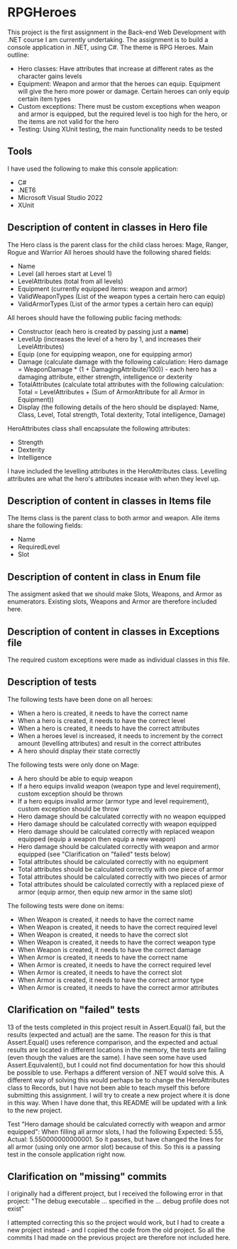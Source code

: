 # RPGHeroes
This project is the first assignment in the Back-end Web Development with .NET course I am currently undertaking. 
The assignment is to build a console application in .NET, using C#. The theme is RPG Heroes. 
Main outline:
* Hero classes: Have attributes that increase at different rates as the character gains levels
* Equipment: Weapon and armor that the heroes can equip. Equipment will give the hero more power or damage. Certain heroes can only equip certain item types
* Custom exceptions: There must be custom exceptions when weapon and armor is equipped, but the required level is too high for the hero, or the items are not valid for the hero
* Testing: Using XUnit testing, the main functionality needs to be tested

## Tools
I have used the following to make this console application: 
* C#
* .NET6
* Microsoft Visual Studio 2022
* XUnit

## Description of content in classes in Hero file
The Hero class is the parent class for the child class heroes: Mage, Ranger, Rogue and Warrior
All heroes should have the following shared fields:
* Name
* Level (all heroes start at Level 1)
* LevelAttributes (total from all levels)
* Equipment (currently equipped items: weapon and armor)
* ValidWeaponTypes (List of the weapon types a certain hero can equip)
* ValidArmorTypes (List of the armor types a certain hero can equip)

All heroes should have the following public facing methods: 
* Constructor (each hero is created by passing just a **name**)
* LevelUp (increases the level of a hero by 1, and increases their LevelAttributes)
* Equip (one for equipping weapon, one for equipping armor)
* Damage (calculate damage with the following calculation: Hero damage = WeaponDamage * (1 + DamagingAttribute/100)) - each hero has a damaging attribute, either strength, intelligence or dexterity
* TotalAttributes (calculate total attributes with the following calculation: Total = LevelAttributes + (Sum of ArmorAttribute for all Armor in Equipment)) 
* Display (the following details of the hero should be displayed: Name, Class, Level, Total strength, Total dexterity, Total intelligence, Damage)

HeroAttributes class shall encapsulate the following attributes:
* Strength
* Dexterity
* Intelligence

I have included the levelling attributes in the HeroAttributes class. Levelling attributes are what the hero's attributes incease with when they level up. 

## Description of content in classes in Items file
The Items class is the parent class to both armor and weapon. Alle items share the following fields:
* Name
* RequiredLevel
* Slot


## Description of content in class in Enum file
The assigment asked that we should make Slots, Weapons, and Armor as enumerators. 
Existing slots, Weapons and Armor are therefore included here. 

## Description of content in classes in Exceptions file
The required custom exceptions were made as individual classes in this file. 

## Description of tests
The following tests have been done on all heroes: 
* When a hero is created, it needs to have the correct name
* When a hero is created, it needs to have the correct level
* When a hero is created, it needs to have the correct attributes
* When a heroes level is increased, it needs to increment by the correct amount (levelling attributes) and result in the correct attributes
* A hero should display their state correctly

The following tests were only done on Mage:
* A hero should be able to equip weapon
* If a hero equips invalid weapon (weapon type and level requirement), custom exception should be thrown
* If a hero equips invalid armor (armor type and level requirement), custom exception should be throw
* Hero damage should be calculated correctly with no weapon equipped
* Hero damage should be calculated correctly with weapon equipped
* Hero damage should be calculated correctly with replaced weapon equipped (equip a weapon then equip a new weapon)
* Hero damage should be calculated correctly with weapon and armor equipped (see "Clarification on "failed" tests below)
* Total attributes should be calculated correctly with no equipment
* Total attributes should be calculated correctly with one piece of armor
* Total attributes should be calculated correctly with two pieces of armor
* Total attributes should be calculated correctly with a replaced piexe of armor (equip armor, then equip new armor in the same slot)

The following tests were done on items: 
* When Weapon is created, it needs to have the correct name
* When Weapon is created, it needs to have the correct required level
* When Weapon is created, it needs to have the correct slot
* When Weapon is created, it needs to have the correct weapon type
* When Weapon is created, it needs to have the correct damage
* When Armor is created, it needs to have the correct name
* When Armor is created, it needs to have the correct required level
* When Armor is created, it needs to have the correct slot
* When Armor is created, it needs to have the correct armor type
* When Armor is created, it needs to have the correct armor attributes


## Clarification on "failed" tests
13 of the tests completed in this project result in Assert.Equal() fail, but the results (expected and actual) are the same. The reason for this is that Assert.Equal() uses reference comparison, and the expected and actual results are located in different locations in the memory, the tests are failing (even though the values are the same). I have seen some have used Assert.Equivalent(), but I could not find documentation for how this should be possible to use. Perhaps a different version of .NET would solve this. 
A different way of solving this would perhaps be to change the HeroAttributes class to Records, but I have not been able to teach myself this before submitting this assignment. I will try to create a new project where it is done in this way. When I have done that, this README will be updated with a link to the new project. 

Test "Hero damage should be calculated correctly with weapon and armor equipped": When filling all armor slots, I had the following Expected: 5.55, Actual: 5.550000000000001. So it passes, but have changed the lines for all armor (using only one armor slot) because of this. So this is a passing test in the console application right now. 



## Clarification on "missing" commits
I originally had a different project, but I received the following error in that project: "The debug executable ... specified in the ... debug profile does not exist"

I attempted correcting this so the project would work, but I had to create a new project instead - and I copied the code from the old project. So all the commits I had made on the previous project are therefore not included here. 
